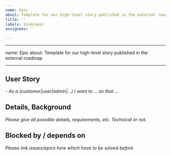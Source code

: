 ```yaml
---
name: Epic
about: Template for our high-level story published in the external roadmap
title: ''
labels: kind/epic
assignees: ''

---
```


---
name: Epic
about: Template for our high-level story published in the external roadmap

---

<!--
Please assign appropriate labels:
* product (for product area, choose between `product/kaas`, `product/managed-services`, `product/empowerment`)
* provider (for provider-specific features, choose between `provider/aws`, `provider/azure`, `provider/kvm`)
* team (use team/null if you are not sure)
* area (functional area if applicable, e.g. `area/observability` or `area/security`)

Please assign appropriate projects:
* Giant Swarm Roadmap
-->

<!--
Please, make sure to involve SIG Product Marketing when deciding on the feature naming (usually during the specing phase).
When you have agreed on a feature name, don’t forget to add the short definition to the GS Glossary.
-->

## User Story

_- As a (customer|user|admin|...) I want to ... so that ..._

## Details, Background

_Please give all possible details, requirements, etc. Technical or not._

## Blocked by / depends on

_Please link issues/epics here which have to be solved before_
